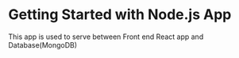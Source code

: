 # Getting Started with Node.js App

This app is used to serve between Front end React app and Database(MongoDB)
